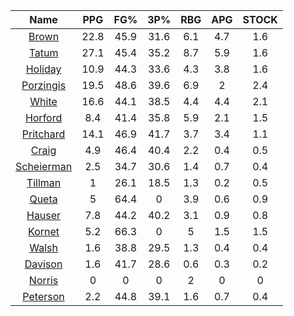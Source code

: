 |                                     Name                                     |  PPG  |  FG%  |  3P%  |  RBG  |  APG  |  STOCK  |
|:----------------------------------------------------------------------------:|:-----:|:-----:|:-----:|:-----:|:-----:|:-------:|
|      [Brown](https://www.espn.com/nba/player/_/id/3917376/jaylen-brown)      | 22.8  | 45.9  | 31.6  |  6.1  |  4.7  |   1.6   |
|      [Tatum](https://www.espn.com/nba/player/_/id/4065648/jayson-tatum)      | 27.1  | 45.4  | 35.2  |  8.7  |  5.9  |   1.6   |
|      [Holiday](https://www.espn.com/nba/player/_/id/3995/jrue-holiday)       | 10.9  | 44.3  | 33.6  |  4.3  |  3.8  |   1.6   |
| [Porzingis](https://www.espn.com/nba/player/_/id/3102531/kristaps-porzingis) | 19.5  | 48.6  | 39.6  |  6.9  |   2   |   2.4   |
|     [White](https://www.espn.com/nba/player/_/id/3078576/derrick-white)      | 16.6  | 44.1  | 38.5  |  4.4  |  4.4  |   2.1   |
|       [Horford](https://www.espn.com/nba/player/_/id/3213/al-horford)        |  8.4  | 41.4  | 35.8  |  5.9  |  2.1  |   1.5   |
|  [Pritchard](https://www.espn.com/nba/player/_/id/4066354/payton-pritchard)  | 14.1  | 46.9  | 41.7  |  3.7  |  3.4  |   1.1   |
|      [Craig](https://www.espn.com/nba/player/_/id/2528693/torrey-craig)      |  4.9  | 46.4  | 40.4  |  2.2  |  0.4  |   0.5   |
| [Scheierman](https://www.espn.com/nba/player/_/id/4593841/baylor-scheierman) |  2.5  | 34.7  | 30.6  |  1.4  |  0.7  |   0.4   |
|    [Tillman](https://www.espn.com/nba/player/_/id/4277964/xavier-tillman)    |   1   | 26.1  | 18.5  |  1.3  |  0.2  |   0.5   |
|     [Queta](https://www.espn.com/nba/player/_/id/4397424/neemias-queta)      |   5   | 64.4  |   0   |  3.9  |  0.6  |   0.9   |
|      [Hauser](https://www.espn.com/nba/player/_/id/4065804/sam-hauser)       |  7.8  | 44.2  | 40.2  |  3.1  |  0.9  |   0.8   |
|      [Kornet](https://www.espn.com/nba/player/_/id/3064560/luke-kornet)      |  5.2  | 66.3  |   0   |   5   |  1.5  |   1.5   |
|      [Walsh](https://www.espn.com/nba/player/_/id/4683689/jordan-walsh)      |  1.6  | 38.8  | 29.5  |  1.3  |  0.4  |   0.4   |
|      [Davison](https://www.espn.com/nba/player/_/id/4576085/jd-davison)      |  1.6  | 41.7  | 28.6  |  0.6  |  0.3  |   0.2   |
|     [Norris](https://www.espn.com/nba/player/_/id/4397104/miles-norris)      |   0   |   0   |   0   |   2   |   0   |    0    |
|    [Peterson](https://www.espn.com/nba/player/_/id/4397689/drew-peterson)    |  2.2  | 44.8  | 39.1  |  1.6  |  0.7  |   0.4   |